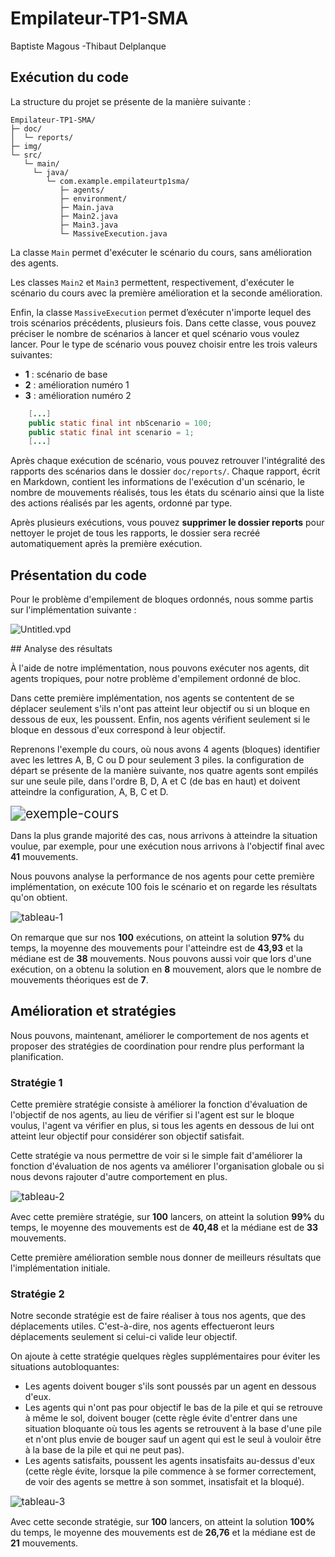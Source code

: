 # Empilateur-TP1-SMA

Baptiste Magous -Thibaut Delplanque 

## Exécution du code

La structure du projet se présente de la manière suivante :

```basic
Empilateur-TP1-SMA/
├─ doc/
│  └─ reports/
├─ img/
└─ src/
   └─ main/
     └─ java/
        └─ com.example.empilateurtp1sma/
           ├─ agents/
           ├─ environment/
           ├─ Main.java
           ├─ Main2.java
           ├─ Main3.java
           └─ MassiveExecution.java
```

La classe `Main` permet d'exécuter le scénario du cours, sans amélioration des agents.

Les classes `Main2` et `Main3` permettent, respectivement, d'exécuter le scénario du cours avec la première amélioration et la seconde amélioration.

Enfin, la classe `MassiveExecution` permet d’exécuter n'importe lequel des trois scénarios précédents, plusieurs fois. Dans cette classe, vous pouvez préciser le nombre de scénarios à lancer et quel scénario vous voulez lancer. Pour le type de scénario vous pouvez choisir entre les trois valeurs suivantes:

- **1** : scénario de base
- **2** : amélioration numéro 1
- **3** : amélioration numéro 2

```java
    [...] 
    public static final int nbScenario = 100;
    public static final int scenario = 1;
	[...] 
```

Après chaque exécution de scénario, vous pouvez retrouver l'intégralité des rapports des scénarios dans le dossier `doc/reports/`. Chaque rapport, écrit en Markdown, contient les informations de l'exécution d'un scénario, le nombre de mouvements réalisés, tous les états du scénario ainsi que la liste des actions réalisés par les agents, ordonné par type.

Après plusieurs exécutions, vous pouvez **supprimer le dossier reports** pour nettoyer le projet de tous les rapports, le dossier sera recréé automatiquement après la première exécution. 

## Présentation du code

Pour le problème d'empilement de bloques ordonnés, nous somme partis sur l'implémentation suivante :

![Untitled.vpd](img/Untitled.vpd-16367486299211.svg)

## Analyse des résultats

À l'aide de notre implémentation, nous pouvons exécuter nos agents, dit agents tropiques, pour notre problème d'empilement ordonné de bloc. 

Dans cette première implémentation, nos agents se contentent de se déplacer seulement s'ils n'ont pas atteint leur objectif ou si un bloque en dessous de eux, les poussent. Enfin, nos agents vérifient seulement si le bloque en dessous d'eux correspond à leur objectif.

Reprenons l'exemple du cours, où nous avons 4 agents (bloques) identifier avec les lettres A, B, C ou D pour seulement 3 piles. la configuration de départ se présente de la manière suivante, nos quatre agents sont empilés sur une seule pile, dans l'ordre B, D, A et C (de bas en haut) et doivent atteindre la configuration, A, B, C et D.

<img src="img/exemple-cours.svg" alt="exemple-cours" style="zoom:150%;" />

Dans la plus grande majorité des cas, nous arrivons à atteindre la situation voulue, par exemple, pour une exécution nous arrivons à l'objectif final avec **41** mouvements.

Nous pouvons analyse la performance de nos agents pour cette première implémentation, on exécute 100 fois le scénario et on regarde les résultats qu'on obtient.

<img src="img/tableau-1.svg" alt="tableau-1" style="zoom:110%;  display: block;
margin-left: auto;
margin-right: auto;" />

On remarque que sur nos **100** exécutions, on atteint la solution **97%** du temps, la moyenne des mouvements pour l'atteindre est de **43,93** et la médiane est de **38** mouvements. Nous pouvons aussi voir que lors d'une exécution, on a obtenu la solution en **8** mouvement, alors que le nombre de mouvements théoriques est de **7**.

## Amélioration et stratégies

Nous pouvons, maintenant, améliorer le comportement de nos agents et proposer des stratégies de coordination pour rendre plus performant la planification.

### Stratégie 1

Cette première stratégie consiste à améliorer la fonction d'évaluation de l'objectif de nos agents, au lieu de vérifier  si l'agent est sur le bloque voulus, l'agent va vérifier en plus, si tous les agents en dessous de lui ont atteint leur objectif pour considérer son objectif satisfait.

Cette stratégie va nous permettre de voir si le simple fait d'améliorer la fonction d'évaluation de nos agents va améliorer l'organisation globale ou si nous devons rajouter d'autre comportement en plus.

<img src="img/tableau-2.svg" alt="tableau-2" style="zoom:110%;" />

Avec cette première stratégie, sur **100** lancers, on atteint la solution **99%** du temps, le moyenne des mouvements est de **40,48** et la médiane est de **33** mouvements. 

Cette première amélioration semble nous donner de meilleurs résultats que l'implémentation initiale.

### Stratégie 2

Notre seconde stratégie est de faire réaliser à tous nos agents, que des déplacements utiles. C'est-à-dire, nos agents effectueront leurs déplacements seulement si celui-ci valide leur objectif. 

On ajoute à cette stratégie quelques règles supplémentaires pour éviter les situations autobloquantes:

- Les agents doivent bouger s'ils sont poussés par un agent en dessous d'eux.
- Les agents qui n'ont pas pour objectif le bas de la pile et qui se retrouve à même le sol, doivent bouger (cette règle évite d'entrer dans une situation bloquante où tous les agents se retrouvent à la base d'une pile et n'ont plus envie de bouger sauf un agent qui est le seul à vouloir être à la base de la pile et qui ne peut pas).
- Les agents satisfaits, poussent les agents insatisfaits au-dessus d'eux (cette règle évite, lorsque la pile commence à se former correctement, de voir des agents se mettre à son sommet, insatisfait et la bloqué).

<img src="img/tableau-3.svg" alt="tableau-3" style="zoom:110%;" />

Avec cette seconde stratégie, sur **100** lancers, on atteint la solution **100%** du temps, le moyenne des mouvements est de **26,76** et la médiane est de **21** mouvements. 
